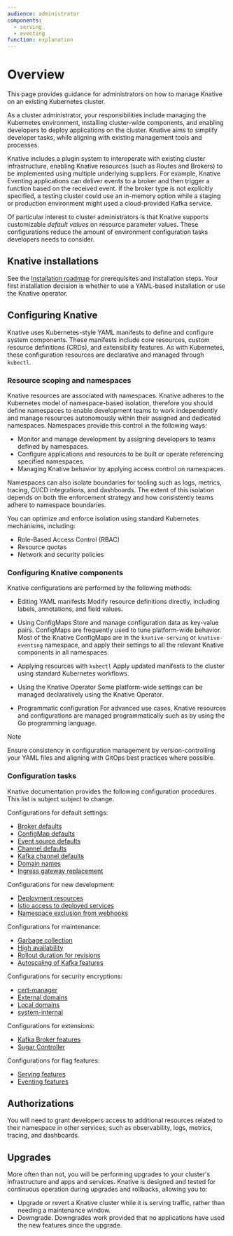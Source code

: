```yaml
---
audience: administrator
components:
  - serving
  - eventing
function: explanation
---
```

# Overview

This page provides guidance for administrators on how to manage Knative on an existing Kubernetes cluster.

As a cluster administrator, your responsibilities include managing the Kubernetes environment, installing cluster-wide components, and enabling developers to deploy applications on the cluster. Knative aims to simplify developer tasks, while aligning with existing management tools and processes.

Knative includes a plugin system to interoperate with existing cluster infrastructure, enabling Knative resources (such as Routes and Brokers) to be implemented using multiple underlying suppliers. For example, Knative Eventing applications can deliver events to a broker and then trigger a function based on the received event. If the broker type is not explicitly specified, a testing cluster could use an in-memory option while a staging or production environment might used a cloud-provided Kafka service.

Of particular interest to cluster administrators is that Knative supports customizable _default values_ on resource parameter values. These configurations reduce the amount of environment configuration tasks developers needs to consider.

## Knative installations

See the [Installation roadmap](../install/README.md#installation-roadmap) for prerequisites and installation steps. Your first installation decision is whether to use a YAML-based installation or use the Knative operator. 

## Configuring Knative

Knative uses Kubernetes-style YAML manifests to define and configure system components. These manifests include core resources, custom resource definitions (CRDs), and extensibility features. As with Kubernetes, these configuration resources are declarative and managed through `kubectl`.

### Resource scoping and namespaces

Knative resources are associated with namespaces. Knative adheres to the Kubernetes model of namespace-based isolation, therefore you should define namespaces to enable development teams to work independently and manage resources autonomously within their assigned and dedicated namespaces. Namespaces provide this control in the following ways:

- Monitor and manage development by assigning developers to teams defined by namespaces.
- Configure applications and resources to be built or operate referencing specified namespaces.
- Managing Knative behavior by applying access control on namespaces.

Namespaces can also isolate boundaries for tooling such as logs, metrics, tracing, CI/CD integrations, and dashboards. The extent of this isolation depends on both the enforcement strategy and how consistently teams adhere to namespace boundaries.

You can optimize and enforce isolation using standard Kubernetes mechanisms, including:

- Role-Based Access Control (RBAC)
- Resource quotas
- Network and security policies

### Configuring Knative components

Knative configurations are performed by the following methods:

- Editing YAML manifests
  Modify resource definitions directly, including labels, annotations, and field values.

- Using ConfigMaps
  Store and manage configuration data as key-value pairs. ConfigMaps are frequently used to tune platform-wide behavior. Most of the Knative ConfigMaps are in the `knative-serving` or `knative-eventing` namespace, and apply their settings to all the relevant Knative components in all namespaces.

- Applying resources with `kubectl`
  Apply updated manifests to the cluster using standard Kubernetes workflows.

- Using the Knative Operator
  Some platform-wide settings can be managed declaratively using the Knative Operator.

- Programmatic configuration
  For advanced use cases, Knative resources and configurations are managed programmatically such as by using the Go programming language.

> [!NOTE]
> Ensure consistency in configuration management by version-controlling your YAML files and aligning with GitOps best practices where possible.

### Configuration tasks

Knative documentation provides the following configuration procedures. This list is subject subject to change.

Configurations for default settings:

- [Broker defaults](../eventing/configuration/broker-configuration.md)
- [ConfigMap defaults](../serving/configuration/config-defaults.md)
- [Event source defaults](../eventing/configuration/sources-configuration.md)
- [Channel defaults](../eventing/configuration/channel-configuration.md)
- [Kafka channel defaults](../eventing/configuration/kafka-channel-configuration.md)
- [Domain names](../serving/using-a-custom-domain.md)
- [Ingress gateway replacement](../serving/setting-up-custom-ingress-gateway.md)

Configurations for new development:

- [Deployment resources](../serving/configuration/deployment.md)
- [Istio access to deployed services](../serving/istio-authorization.md)
- [Namespace exclusion from webhooks](../serving/istio-authorization.md)

Configurations for maintenance:

- [Garbage collection](../serving/revisions/revision-admin-config-options.md)
- [High availability](../serving/config-ha.md)
- [Rollout duration for revisions](../serving/configuration/rolling-out-latest-revision-configmap.md)
- [Autoscaling of Kafka features](../eventing/configuration/keda-configuration.md)

Configurations for security encryptions:

- [cert-manager](../serving/encryption/configure-certmanager-integration.md)
- [External domains](../serving/encryption/external-domain-tls.md)
- [Local domains](../serving/encryption/cluster-local-domain-tls.md)
- [system-internal](../serving/encryption/system-internal-tls.md)

Configurations for extensions:

- [Kafka Broker features](../serving/encryption/system-internal-tls.md)
- [Sugar Controller](../eventing/configuration/sugar-configuration.md)

Configurations for flag features:

- [Serving features](../serving/configuration/feature-flags.md)
- [Eventing features](../eventing/features/README.md)

## Authorizations

You will need to grant developers access to additional resources related to their namespace in other services, such as observability, logs, metrics, tracing, and dashboards.

## Upgrades

More often than not, you will be performing upgrades to your cluster's infrastructure and apps and services. Knative is designed and tested for continuous operation during upgrades and rollbacks, allowing you to:

- Upgrade or revert a Knative cluster while it is serving traffic, rather than needing a maintenance window.
- Downgrade. Downgrades work provided that no applications have used the new features since the upgrade.
